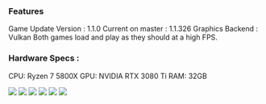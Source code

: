 ### Features

Game Update Version : 1.1.0
Current on master : 1.1.326
Graphics Backend : Vulkan
Both games load and play as they should at a high FPS.

###  Hardware Specs :
CPU: Ryzen 7 5800X
GPU: NVIDIA RTX 3080 Ti
RAM: 32GB

![](https://img.shields.io/github/stars/pandao/editor.md.svg) ![](https://img.shields.io/github/forks/pandao/editor.md.svg) ![](https://img.shields.io/github/tag/pandao/editor.md.svg) ![](https://img.shields.io/github/release/pandao/editor.md.svg) ![](https://img.shields.io/github/issues/pandao/editor.md.svg) ![](https://img.shields.io/bower/v/editor.md.svg)


